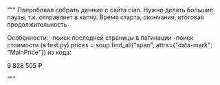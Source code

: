 """
Попробовал собрать данные с сайта cian. Нужно делать большие паузы, т.к. отправляет в капчу.
Время старта, окончания, итоговая продолжительность

Особенности:
-поиск последней страницы в пагинации
-поиск стоимости (в test.py)
prices = soup.find_all("span", attrs={"data-mark": "MainPrice"})
из кода:

<span data-mark="MainPrice" class="_93444fe79c--color_black_100--A_xYw _93444fe79c--lineHeight_28px--3QLml _93444fe79c--fontWeight_bold--t3Ars _93444fe79c--fontSize_22px--3UVPd _93444fe79c--display_block--1eYsq _93444fe79c--text--2_SER _93444fe79c--text_letterSpacing__normal--2Y-Ky"></span>
<span class="">9 828 505&nbsp;₽</span>


"""
